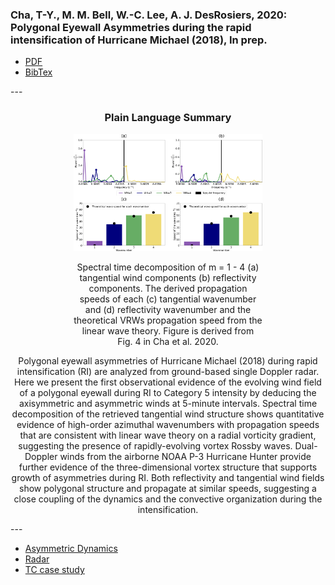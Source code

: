 

### Cha, T-Y., M. M. Bell, W.-C. Lee, A. J. DesRosiers, 2020: Polygonal Eyewall Asymmetries during the rapid intensification of Hurricane Michael (2018), In prep.  

<!--p>&nbsp;</p-->
<ul class="actions align-center button-space">
  <li><a href="./Publications/papers/Cha_et_al_GRL_2020.pdf" class="button alt">PDF</a></li>
  <li><a href="#" class="button alt">BibTex</a></li>
</ul>
---

<center> <h3>Plain Language Summary</h3> </center>

<center>
<p class="image fit" style="width:60%">
  <a href="#"><img src="./Publications/figures/Cha_et_al_GRL_2020.png" alt="" /></a>
</p>
</center>


<center>
<p class="align-justify" style="width:60%">
Spectral time decomposition of m = 1 - 4 (a) tangential wind components (b) reflectivity components. The derived propagation speeds of each (c) tangential wavenumber and (d) reflectivity wavenumber and the theoretical VRWs propagation speed from the linear wave theory. Figure is derived from Fig. 4 in Cha et al. 2020.
</p>
</center>

<center>
<p class="align-justify">
Polygonal eyewall asymmetries of Hurricane Michael (2018) during rapid intensification (RI) are analyzed from ground-based single Doppler radar. Here we present the first observational evidence of the evolving wind field of a polygonal eyewall during RI to Category 5 intensity by deducing the axisymmetric and asymmetric winds at 5-minute intervals. Spectral time decomposition of the retrieved tangential wind structure shows quantitative evidence of high-order azimuthal wavenumbers with propagation speeds that are consistent with linear wave theory on a radial vorticity gradient, suggesting the presence of rapidly-evolving vortex Rossby waves. Dual-Doppler winds from the airborne NOAA P-3 Hurricane Hunter provide further evidence of the three-dimensional vortex structure that supports growth of asymmetries during RI. Both reflectivity and tangential wind fields show polygonal structure and propagate at similar speeds, suggesting a close coupling of the dynamics and the convective organization during the intensification.
</p>
</center>
---

<div class="12u$ 12u$(medium)">
  <ul class="actions fit">
    <li><a href="#" class="button special fit">Asymmetric Dynamics</a></li>
    <li><a href="#" class="button special fit">Radar</a></li>
    <li><a href="#" class="button special fit">TC case study</a></li>
  </ul>
</div>
